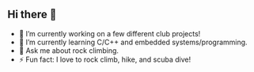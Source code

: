 ## Hi there 👋

- 🔭 I’m currently working on a few different club projects!
- 🌱 I’m currently learning C/C++ and embedded systems/programming.
- 💬 Ask me about rock climbing.
- ⚡ Fun fact: I love to rock climb, hike, and scuba dive!
